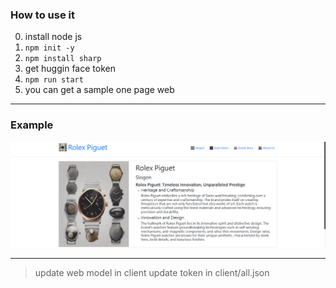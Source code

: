 ### How to use it
0. install node js
1. ```npm init -y```
2. ```npm install sharp```
3. get huggin face token
4. ```npm run start```
5. you can get a sample one page web
* * *
### Example
![生成圖片 watch](image.png)
* * *
> update web model in client
> update token in client/all.json
